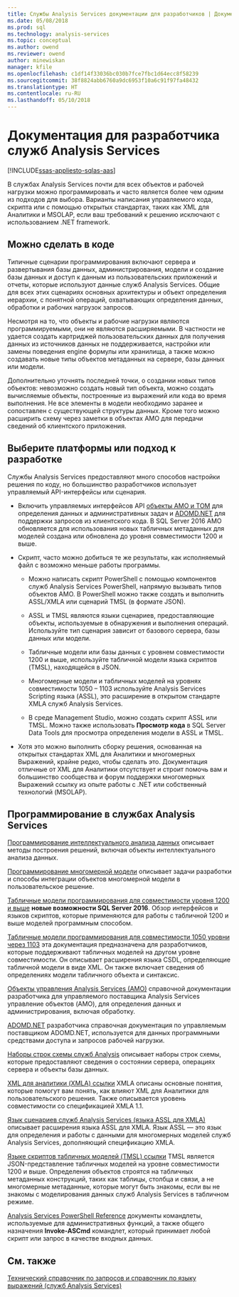 ```yaml
---
title: Службы Analysis Services документации для разработчиков | Документы Microsoft
ms.date: 05/08/2018
ms.prod: sql
ms.technology: analysis-services
ms.topic: conceptual
ms.author: owend
ms.reviewer: owend
author: minewiskan
manager: kfile
ms.openlocfilehash: c1df14f33036bc030b7fce7fbc1d64ecc8f58239
ms.sourcegitcommit: 38f8824abb6760a9dc6953f10a6c91f97fa48432
ms.translationtype: HT
ms.contentlocale: ru-RU
ms.lasthandoff: 05/10/2018
---
```

# <a name="analysis-services-developer-documentation"></a>Документация для разработчика служб Analysis Services
[!INCLUDE[ssas-appliesto-sqlas-aas](../includes/ssas-appliesto-sqlas-aas.md)]

В службах Analysis Services почти для всех объектов и рабочей нагрузки можно программировать и часто является более чем одним из подходов для выбора.  Варианты написания управляемого кода, скрипта или с помощью открытых стандартах, таких как XML для Аналитики и MSOLAP, если ваш требований к решению исключают с использованием .NET framework.

## <a name="what-you-can-accomplish-in-code"></a>Можно сделать в коде
Типичные сценарии программирования включают сервера и развертывания базы данных, администрирования, модели и создание базы данных и доступ к данным из пользовательских приложений и отчеты, которые используют данные служб Analysis Services. Общие для всех этих сценариях основных архитектуры и объект определения иерархии, с понятной операций, охватывающих определения данных, обработки и рабочих нагрузок запросов.

Несмотря на то, что объекты и рабочие нагрузки являются программируемыми, они не являются расширяемыми. В частности не удается создать картриджей пользовательских данных для получения данных из источников данных не поддерживается, настройки или замены поведения engine формулы или хранилища, а также можно создавать новые типы объектов метаданных на сервере, базы данных или модели.

Дополнительно уточнять последней точки, о создании новых типов объектов: невозможно создать новый тип объекта, можно создать вычисляемые объекты, построенные из выражений или кода во время выполнения. Не все элементы в модели необходимо заранее и сопоставлен с существующей структуры данных. Кроме того можно расширить схему через заметки в объектах AMO для передачи сведений об клиентского приложения.

## <a name="choose-a-platform-or-approach-to-development"></a>Выберите платформы или подход к разработке
Службы Analysis Services предоставляют много способов настройки решения по коду, но большинство разработчиков использует управляемый API-интерфейсы или сценария.

- Включить управляемых интерфейсов API [объекты AMO и TOM](http://msdn.microsoft.com/library/mt436122.aspx) для определения данных и административных задач и [ADOMD.NET](http://msdn.microsoft.com/library/mt465769.aspx) для поддержки запросов из клиентского кода. В SQL Server 2016 AMO обновляется для использования новых табличных метаданных для моделей создана или обновлена до уровня совместимости 1200 и выше.

- Скрипт, часто можно добиться те же результаты, как исполняемый файл с возможно меньше работы программы.

  - Можно написать скрипт PowerShell с помощью компонентов служб Analysis Services PowerShell, напрямую вызывать типов объектов AMO. В PowerShell можно также создать и выполнить ASSL/XMLA или сценарий TMSL (в формате JSON).

  - ASSL и TMSL являются языки сценариев, предоставляющие объекты, используемые в обнаружения и выполнения операций. Используйте тип сценария зависит от базового сервера, базы данных или модели.

  - Табличные модели или базы данных с уровнем совместимости 1200 и выше, используйте табличной модели языка скриптов (TMSL), находящейся в JSON.

  - Многомерные модели и табличных моделей на уровнях совместимости 1050 – 1103 используйте Analysis Services Scripting языка (ASSL), это расширение в открытом стандарте XMLA служб Analysis Services.

  - В среде Management Studio, можно создать скрипт ASSL или TMSL. Можно также использовать **Просмотр кода** в SQL Server Data Tools для просмотра определения модели в ASSL и TMSL.

- Хотя это можно выполнить сборку решения, основанная на открытых стандартах XML для Аналитики и многомерных Выражений, крайне редко, чтобы сделать это. Документация отличные от XML для Аналитики отсутствует и строит помочь вам и большинство сообщества и форум поддержки многомерных Выражений ссылку из опыте работы с .NET или собственный технологий (MSOLAP).

## <a name="programming-in-analysis-services"></a>Программирование в службах Analysis Services
[Программирование интеллектуального анализа данных](../analysis-services/data-mining-programming.md) описывает методы построения решений, включая объекты интеллектуального анализа данных.

[Программирование многомерной модели](../analysis-services/multidimensional-models/multidimensional-model-programming.md) описывает задачи разработки и способы интеграции объектов многомерной модели в пользовательское решение.

[Табличные модели программирования для совместимости уровня 1200 и выше](../analysis-services/tabular-model-programming-compatibility-level-1200/tabular-model-programming-for-compatibility-level-1200.md)
**новые возможности SQL Server 2016**.  Обзор интерфейсов и языков скриптов, которые применяются для работы с табличной 1200 и выше моделей программным способом.

[Табличные модели программирования для совместимости 1050 уровни через 1103](../analysis-services/tabular-model-programming-compatibility-levels-1050-1103/tabular-model-programming-for-compatibility-levels-1050-through-1103.md) эта документация предназначена для разработчиков, которые поддерживают табличных моделей на другом уровне совместимости. Он описывает расширения языка CSDL, определяющие табличной модели в виде XML. Он также включает сведения об определениях модели табличного объекта и синтаксис.

[Объекты управления Analysis Services (AMO)](https://msdn.microsoft.com/library/mt436122.aspx) справочной документации разработчика для управляемого поставщика Analysis Services управление объектов (AMO), для определения данных и администрирования, включая обработку.

[ADOMD.NET](http://msdn.microsoft.com/library/mt465769.aspx) разработчика справочная документация по управляемым поставщиком ADOMD.NET, используется для данных программными средствами доступа и запросов рабочей нагрузки.

[Наборы строк схемы служб Analysis](../analysis-services/schema-rowsets/analysis-services-schema-rowsets.md) описывает наборы строк схемы, которые предоставляют сведения о состоянии сервера, операциях сервера и объекты базы данных.

[XML для аналитики &#40;XMLA&#41; ссылки](../analysis-services/xmla/xml-for-analysis-xmla-reference.md) XMLA описаны основные понятия, которые помогут вам понять, как влияют XML для Аналитики для пользовательского решения. Также описывается уровень совместимости со спецификацией XMLA 1.1.

[Язык сценариев служб Analysis Services &#40;языка ASSL для XMLA&#41; ](../analysis-services/scripting/analysis-services-scripting-language-assl-for-xmla.md) описывает расширения языка ASSL для XMLA. Язык ASSL — это язык для определения и работы с данными для многомерных моделей служб Analysis Services, дополняющий спецификацию XMLA.

[Языке скриптов табличных моделей &#40;TMSL&#41; ссылки](../analysis-services/tabular-model-scripting-language-tmsl-reference.md) TMSL является JSON-представление табличных моделей на уровне совместимости 1200 и выше. Определения объектов строятся на табличных метаданных конструкций, таких как таблицы, столбца и связи, а не многомерные метаданные, которые могут быть знакомы, если вы не знакомы с моделирования данных служб Analysis Services в табличном режиме.

[Analysis Services PowerShell Reference](../analysis-services/powershell/analysis-services-powershell-reference.md) документы командлеты, используемые для административных функций, а также общего назначения **Invoke-ASCmd** командлет, который принимает любой скрипт или запрос в качестве входных данных.

## <a name="see-also"></a>См. также
[Технический справочник по ](../analysis-services/powershell/technical-reference-ssas.md) 
 [запросов и справочник по языку выражений &#40;служб Analysis Services&#41;](http://msdn.microsoft.com/library/gg492188.aspx)
